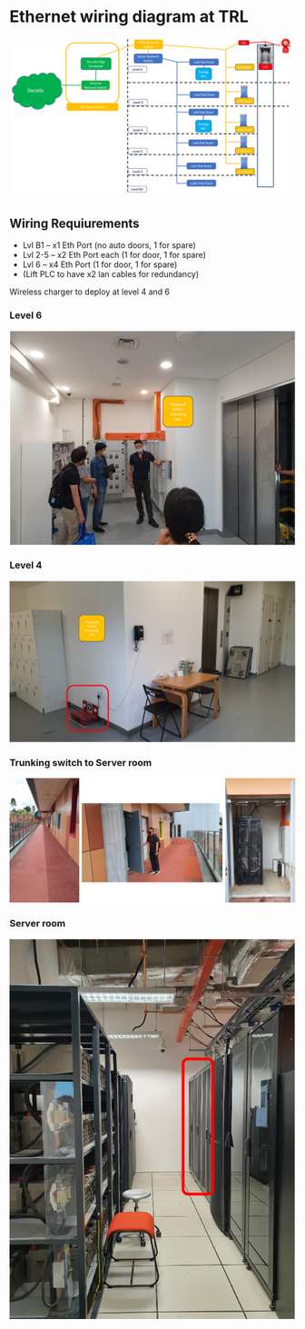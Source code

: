 # Ethernet wiring diagram at TRL

![Ethernet wiring diagram at TRL](../images/wiring.png)

## Wiring Requiurements

- Lvl B1 – x1 Eth Port (no auto doors, 1 for spare)
- Lvl 2-5 – x2 Eth Port each (1 for door, 1 for spare)
- Lvl 6 – x4 Eth Port (1 for door, 1 for spare) 
- (Lift PLC to have x2 lan cables for redundancy)

Wireless charger to deploy at level 4 and 6

### Level 6
![Level 6](../images/l6.png)

### Level 4
![Level 4](../images/l4.png)

### Trunking switch to Server room
![Trunking switch to Server room](../images/trunking.png)

### Server room
![Server room](../images/server.png)
